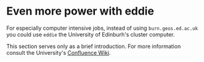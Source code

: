 # Even more power with eddie

For especially computer intensive jobs, instead of using `burn.geos.ed.ac.uk` you could use `eddie` the University of Edinburh's cluster computer.

This section serves only as a brief introduction. For more information consult the University's [Confluence Wiki](https://www.wiki.ed.ac.uk/pages/viewpage.action?spaceKey=ResearchServices&title=Quickstart%20).

